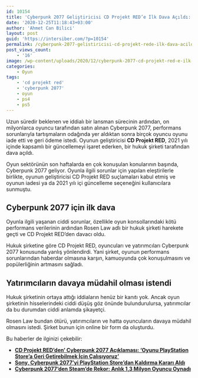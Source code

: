 ```yaml
---
id: 10154
title: 'Cyberpunk 2077 Geliştiricisi CD Projekt RED’e İlk Dava Açıldı: ‘Durumu Biliyorlardı’'
date: '2020-12-25T11:18:43+03:00'
author: 'Ahmet Can Bilici'
layout: post
guid: 'https://intersiber.com/?p=10154'
permalink: /cyberpunk-2077-gelistiricisi-cd-projekt-rede-ilk-dava-acildi-durumu-biliyorlardi/
post_views_count:
    - '16'
image: /wp-content/uploads/2020/12/cyberpunk-2077-cd-projekt-red-e-ilk-dava-acildi-durumu-biliyorlardi.jpg
categories:
    - Oyun
tags:
    - 'cd projekt red'
    - 'cyberpunk 2077'
    - oyun
    - ps4
    - ps5
---
```


Uzun süredir beklenen ve iddialı bir lansman sürecinin ardından, on milyonlarca oyuncu tarafından satın alınan Cyberpunk 2077, performans sorunlarıyla tartışmaların odağında yer aldıktan sonra birçok oyuncu oyunu iade etti ve geri ödeme istedi. Oyunun geliştiricisi **CD Projekt RED**, 2021 yılı içinde kapsamlı bir güncellemeyi işaret ederken, bir hukuk şirketi tarafından dava açıldı.

Oyun sektörünün son haftalarda en çok konuşulan konularının başında, Cyberpunk 2077 geliyor. Oyunla ilgili sorunlar için yapılan eleştirilerle birlikte, oyunun geliştiricisi CD Projekt RED suçlamaları kabul etmiş ve oyunun iadesi ya da 2021 yılı içi güncelleme seçeneğini kullanıcılara sunmuştu.

## Cyberpunk 2077 için ilk dava 

Oyunla ilgili yaşanan ciddi sorunlar, özellikle oyun konsollarındaki kötü performans verilerinin ardından Rosen Law adlı bir hukuk şirketi harekete geçti ve CD Projekt RED’den davacı oldu.

Hukuk şirketine göre CD Projekt RED, oyuncuları ve yatırımcıları Cyberpunk 2077 konusunda yanlış yönlendirdi. Yani şirket, oyunun performans sorunlarından haberdar olmasına karşın, kamuoyunda çok konuşulmasını ve popülerliğinin artmasını sağladı.

## Yatırımcıların davaya müdahil olması istendi

Hukuk şirketinin ortaya attığı iddiaların henüz bir kanıtı yok. Ancak oyun şirketinin hisselerindeki ciddi düşüş göz önünde bulundurulursa, yatırımcılar da bu durumdan ciddi anlamda şikayetçi.

Rosen Law bundan ötürü, yatırımcıların ve hatta oyuncuların davaya müdahil olmasını istedi. Şirket bunun için online bir form da oluşturdu.

Bu haberler de ilginizi çekebilir:

- **[CD Projekt RED’den’ Cyberpunk 2077 Açıklaması: ‘Oyunu PlayStation Store’a Geri Getirebilmek İçin Çalışıyoruz’](https://intersiber.com/cd-projekt-redden-cyberpunk-2077-aciklamasi-oyunu-playstation-storea-geri-getirebilmek-icin-calisiyoruz/)**
- **[Sony, Cyberpunk 2077’yi PlayStation Store’dan Kaldırma Kararı Aldı](https://intersiber.com/sony-cyberpunk-2077yi-playstation-storedan-kaldirma-karari-aldi/)**
- **[Cyberpunk 2077’den Steam’de Rekor: Anlık 1,3 Milyon Oyuncu Oynadı](https://intersiber.com/cyberpunk-2077den-steamde-rekor-anlik-13-milyon-oyuncu-oynadi/)**